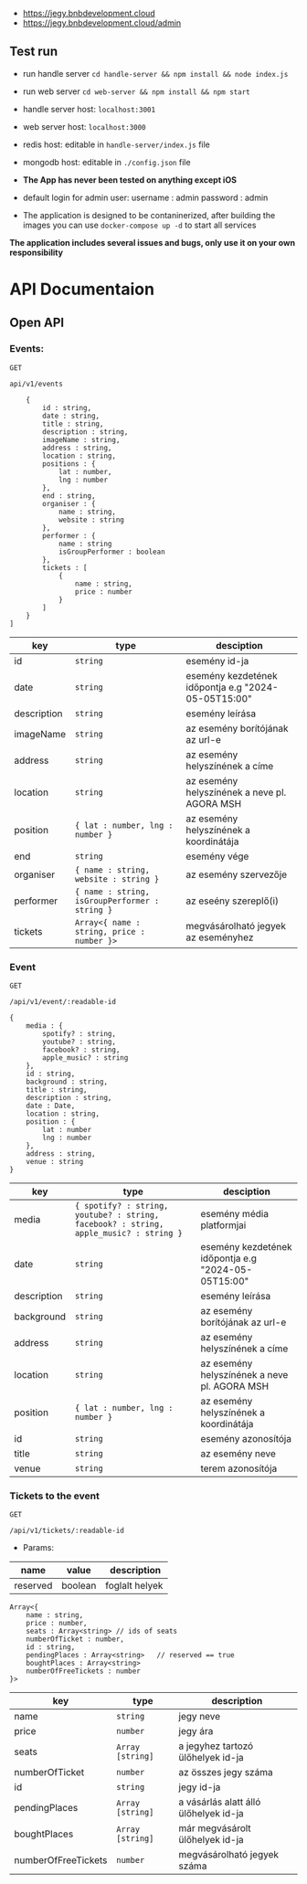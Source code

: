 
- https://jegy.bnbdevelopment.cloud
- https://jegy.bnbdevelopment.cloud/admin

## Test run

- run handle server
`cd handle-server && npm install && node index.js`

- run web server
`cd web-server && npm install && npm start`

- handle server host:
`localhost:3001`

- web server host:
`localhost:3000`

- redis host:
editable in `handle-server/index.js` file

- mongodb host:
editable in `./config.json` file

- **The App has never been tested on anything except iOS**

- default login for admin user:
username : admin
password : admin

- The application is designed to be contaninerized, after building the images you can use `docker-compose up -d` to start all services

**The application includes several issues and bugs, only use it on your own responsibility**

# API Documentaion
## Open API
### Events:
`GET`

```api/v1/events```
```[
    {
        id : string,
        date : string,
        title : string,
        description : string,
        imageName : string,
        address : string,
        location : string,
        positions : {
            lat : number,
            lng : number
        },
        end : string,
        organiser : {
            name : string,
            website : string
        },
        performer : {
            name : string
            isGroupPerformer : boolean
        },
        tickets : [
            {
                name : string,
                price : number
            }
        ]
    }
]
```
| key  | type | desciption |
| ------------- | ------------- | ------------- |
| id  | `string`  | esemény id-ja |
| date  | `string`  | esemény kezdetének időpontja e.g "2024-05-05T15:00" |
| description  | `string`  | esemény leírása |
| imageName  | `string`  | az esemény borítójának az url-e |
| address  | `string`  | az esemény helyszínének a címe |
| location  | `string`  | az esemény helyszínének a neve pl. AGORA MSH |
| position  | `{ lat : number, lng : number }`  | az esemény helyszínének a koordinátája |
| end  | `string`  | esemény vége |
| organiser  | `{ name : string, website : string }`  | az esemény szervezője |
| performer  | `{ name : string, isGroupPerformer : string }`  | az eseény szereplő(i) |
| tickets  | `Array<{ name : string, price : number }>`  | megvásárolható jegyek az eseményhez |

### Event
`GET`

`/api/v1/event/:readable-id`
```
{
    media : {
        spotify? : string,
        youtube? : string,
        facebook? : string,
        apple_music? : string
    },
    id : string,
    background : string,
    title : string,
    description : string,
    date : Date,
    location : string,
    position : {
        lat : number
        lng : number
    },
    address : string,
    venue : string
}
```

| key  | type | desciption |
| ------------- | ------------- | ------------- |
| media  | `{ spotify? : string, youtube? : string, facebook? : string, apple_music? : string }`  | esemény média platformjai |
| date  | `string`  | esemény kezdetének időpontja e.g "2024-05-05T15:00" |
| description  | `string`  | esemény leírása |
| background  | `string`  | az esemény borítójának az url-e |
| address  | `string`  | az esemény helyszínének a címe |
| location  | `string`  | az esemény helyszínének a neve pl. AGORA MSH |
| position  | `{ lat : number, lng : number }`  | az esemény helyszínének a koordinátája |
| id  | `string`  | esemény azonosítója |
| title  | `string`  | az esemény neve |
| venue  | `string`  | terem azonosítója |

### Tickets to the event

`GET`


`/api/v1/tickets/:readable-id`

- Params:

| name | value | description |
| ------------- | ------------- | ------------- |
| reserved | boolean | foglalt helyek |

```
Array<{
    name : string,
    price : number,
    seats : Array<string> // ids of seats
    numberOfTicket : number,
    id : string,
    pendingPlaces : Array<string>   // reserved == true
    boughtPlaces : Array<string>
    numberOfFreeTickets : number
}>
```

| key | type | description |
| ------------- | ------------- | ------------- |
| name | `string` | jegy neve |
| price | `number` | jegy ára |
| seats | `Array [string]` | a jegyhez tartozó ülőhelyek id-ja |
| numberOfTicket | `number` | az összes jegy száma |
| id | `string` | jegy id-ja |
| pendingPlaces | `Array [string]` | a vásárlás alatt álló ülőhelyek id-ja |
| boughtPlaces | `Array [string]` | már megvásárolt ülőhelyek id-ja |
| numberOfFreeTickets | `number` | megvásárolható jegyek száma |
